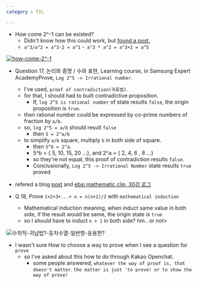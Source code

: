 ```yaml
---
category : TIL

---
```


- How come 2^-1 can be existed?
  - Didn't know how this could work, but [found a post.](http://blog.naver.com/PostView.nhn?blogId=woney48&logNo=220877843627&categoryNo=59&parentCategoryNo=0) 
  - `a^3/a^2 = a^3-2 = a^1`
  -` a^3 * a^2 = a^3+2 = a^5` 

[![how-come-2^-1](https://user-images.githubusercontent.com/35059428/67628612-085eba80-f8ac-11e9-9be6-052e31c1d3ac.png)
](https://www.youtube.com/watch?time_continue=56&v=m7yRS8TEwe0)


- Question 17, 논리와 증명 / 수와 표현, Learning course, in Samsung Expert AcademyProve, `Log 2^5 -> Irrational number`. 
  - I've used, `proof of contradiction(귀류법)`.
  - for that, I should had to built contradictive proposition.
    - If, `log 2^5 is rational number` of state results `false`, the origin proposition is `true`.
  - then rational number could be expressed by co-prime numbers of fraction by `a/b`.
  - so, `log 2^5 = a/b` should result `false`
    - then `5 = 2^a/b`
  - to simplify `a/b` square, multiply `b` in both side of square.
    - then `5^b = 2^a`.
    - 5^b = { 5, 10, 15, 20 ...}, and 2^a = { 2, 4, 6 , 8 ...}
    - so they're not equal, this proof of contradiction results `false`.
    - Conclusionally, `Log 2^5 -> Irrational Number` state results `true` proved 
- refered a blog [post](https://ctrl144.tistory.com/entry/%EB%AC%B4%EB%A6%AC%EC%88%98-%EB%A1%9C%EA%B7%B8-%EC%A6%9D%EB%AA%85) and [ebsi mathematic clip, 30강 로그](https://www.youtube.com/watch?v=eAMLiw9BpiA)


- Q 18, Prove `1+2+3+...+ n = n(n+1)/2` with `mathematical induction`
  - Mathematical induction meaning, when induct same value in both side, if the result would be same, the origin state is `true`
  - so I should have to induct `n + 1` in both side? hm.. or not>


![수학적-귀납법?-등차수열-일반항-응용편?](https://user-images.githubusercontent.com/35059428/67634936-e7768380-f904-11e9-826a-bc2c4608ed27.png)
- I wasn't sure How to choose a way to prove when I see a question for `prove`
  - so I've asked about this how to do through Kakao Openchat.
    - some people answered, `whatever the way of proof is, that doesn't matter`. `the matter is just 'to prove! or to show the way of prove!`

